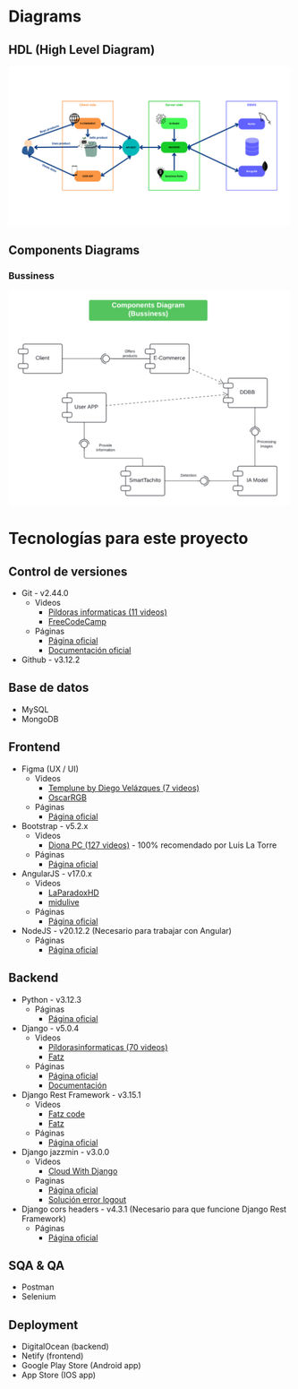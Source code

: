 # Diagrams
## HDL (High Level Diagram)
<img src="./HLD-architecture.png" alt="HLD">

## Components Diagrams
### Bussiness
<img src="./components-diagram-bussiness.png" alt="components diagram 1">

# Tecnologías para este proyecto
## Control de versiones
- Git - v2.44.0
    - Videos
        - [Pildoras informaticas (11 videos)](https://www.youtube.com/watch?v=ANF1X42_ae4&list=PLU8oAlHdN5BlyaPFiNQcV0xDqy0eR35aU)
        - [FreeCodeCamp](https://www.youtube.com/watch?v=h2ZzlNVl-nI)
    - Páginas
        - [Página oficial](https://git-scm.com/)
        - [Documentación oficial](https://git-scm.com/docs)
- Github - v3.12.2

## Base de datos
- MySQL
- MongoDB

## Frontend
- Figma (UX / UI)
    - Videos
        - [Templune by Diego Velázques (7 videos)](https://www.youtube.com/watch?v=c-mE6Qcz76Q&list=PLLoRV6QeDz4B41GYhA7RhmPk4b4Kdp1HM)
        - [OscarRGB](https://www.youtube.com/watch?v=Smp-u-8ynbE)
    - Páginas
        - [Página oficial](https://www.youtube.com/watch?v=Smp-u-8ynbE)
- Bootstrap - v5.2.x
    - Videos
        - [Diona PC (127 videos)](https://www.youtube.com/watch?v=rK_WwhUDpoo&list=PLUW3XAK9O3HFfc7KryNaE9jsqhmCpbBQi) - 100% recomendado por Luis La Torre
    - Páginas
        - [Página oficial](https://getbootstrap.com/docs/5.2/getting-started/introduction/)
- AngularJS - v17.0.x
    - Videos
        - [LaParadoxHD](https://www.youtube.com/watch?v=SZtxwDAqEok&list=PLezsbUDiwcpmhNiMzVPYJXV0Rqn71G4PU)
        - [midulive](https://www.youtube.com/watch?v=f7unUpshmpA)
    - Páginas
        - [Página oficial](https://angular.io/)
- NodeJS - v20.12.2 (Necesario para trabajar con Angular)
    - Páginas
        - [Página oficial](https://nodejs.org/en)

## Backend
- Python - v3.12.3
    - Páginas
        - [Página oficial](https://www.python.org/)
- Django - v5.0.4
    - Videos
        - [Píldorasinformaticas (70 videos)](https://www.youtube.com/watch?v=7XO1AzwkPPE&list=PLU8oAlHdN5BmfvwxFO7HdPciOCmmYneAB)
        - [Fatz](https://www.youtube.com/watch?v=T1intZyhXDU)
    - Páginas
        - [Página oficial](https://www.djangoproject.com/)
        - [Documentación](https://docs.djangoproject.com/en/5.0/)
- Django Rest Framework - v3.15.1
    - Videos
        - [Fatz code](https://www.youtube.com/watch?v=38XWpyEK8IY&t=0s)
        - [Fatz](https://www.youtube.com/watch?v=GE0Q8YNKNgs)
    - Páginas
        - [Página oficial](https://www.django-rest-framework.org/)
- Django jazzmin - v3.0.0
    - Videos
        - [Cloud With Django](https://www.youtube.com/watch?v=zx4LSW0QBq0)
    - Paginas
        - [Página oficial](https://django-jazzmin.readthedocs.io/)
        - [Solución error logout](https://forum.djangoproject.com/t/django-jazzmin-logout/26110)
- Django cors headers - v4.3.1 (Necesario para que funcione Django Rest Framework)
    - Páginas
        - [Página oficial](https://pypi.org/project/django-cors-headers/)

## SQA & QA
- Postman
- Selenium

## Deployment
- DigitalOcean (backend)
- Netify (frontend)
- Google Play Store (Android app)
- App Store (IOS app)
